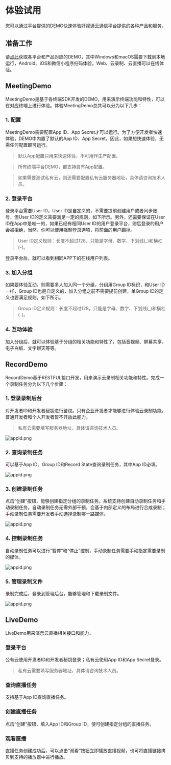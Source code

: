 # 体验试用

您可以通过平台提供的DEMO快速体验好视通云通信平台提供的各种产品和服务。

## 准备工作

请[点此](demo)获取各平台和产品对应的DEMO，其中Windows和macOS需要下载到本地运行，Android、iOS和微信小程序扫码体验，Web、云录制、云直播可以在线体验。

## MeetingDemo

MeetingDemo是基于各终端SDK开发的DEMO，用来演示终端功能和特性，可以在对应终端上进行体验。体验MeetingDemo总共可以分为以下几步：

### 1. 配置

MeetingDemo需要配置App ID、App Secret才可以运行。为了方便开发者快速体验，DEMO中内置了默认的App ID、App Secret，因此，如果想快速体验，无需任何配置即可运行。

> 默认App配置只用来快速体验，不可用作生产配置。

> 所有终端平台DEMO，都支持自有App配置。

> 如果需要测试私有云，则还需要配置私有云服务器地址，具体请咨询技术人员。

### 2. 登录平台

登录平台需要User ID，User ID是自定义的，不需要提前创建用户或者同步账号，但User ID的定义需要满足一定的规则，如下所示。另外，还需要保证在User ID在App中是唯一的，如果已经有相同User ID的用户登录平台，则后登录的用户会被拒绝，当然，你可以使用强制登录选项，将前面的用户踢掉。

> User ID定义规则：长度不超过128，只能是字母、数字、下划线(_)和横杠(-)。

登录平台后，就可以看到相同APP下的在线用户列表。

### 3. 加入分组

如果要体验互动，则需要多人加入同一个分组，分组用Group ID标识，和User ID一样，Group ID也是自定义的，加入分组之前不需要提前创建，单Group ID的定义也要满足规则，如下所示。

> Group ID定义规则：长度不超过128，只能是字母、数字、下划线(_)和横杠(-)。

### 4. 互动体验

加入分组后，就可以体验基于分组的相关功能和特性了，包括音视频、屏幕共享、电子白板、文字聊天等等。


## RecordDemo

RecordDemo基于RESTFUL接口开发，用来演示云录制相关功能和特性。完成一个录制任务分为以下几个步骤：

### 1. 登录录制后台

对开发者ID和开发者秘钥进行鉴权。只有企业开发者才能够进行体验云录制功能，普通开发者和个人开发者暂不开放此能力。

> 私有云需要填写服务器地址，具体请咨询技术人员。

<img alt="appid.png" src="http://fs.hst.com/download/paas/images/demo/record-demo-1.png" align="center" />

### 2. 查询录制任务

可以基于App ID、Group ID和Record State查询录制任务，其中App ID必填。

<img alt="appid.png" src="http://fs.hst.com/download/paas/images/demo/record-demo-2.png" align="center" />

### 3. 创建录制任务

点击“创建”按钮，能够创建指定分组的录制任务。系统支持创建自动录制任务和手动录制任务，自动录制任务无需外部干预，会基于内部定义的布局进行合成录制；手动录制任务需要开发者手动选择录制哪一路媒体。

<img alt="appid.png" src="http://fs.hst.com/download/paas/images/demo/record-demo-3.png" align="center" />

### 4. 控制录制任务

自动录制任务可以进行“暂停”和“停止”控制，手动录制任务需要手动指定需要录制的媒体。

<img alt="appid.png" src="http://fs.hst.com/download/paas/images/demo/record-demo-4.png" align="center" />

### 5. 管理录制文件

录制完成后，登录到管理后台，能够管理和下载录制文件。

<img alt="appid.png" src="http://fs.hst.com/download/paas/images/demo/record-demo-5.png" align="center" />

## LiveDemo

LiveDemo用来演示云直播相关接口和能力。

### 登录平台

公有云使用开发者ID和开发者秘钥登录；私有云使用App ID和App Secret登录。

> 私有云需要填写服务器地址，具体请咨询技术人员。

### 查询直播任务
支持基于App ID查询直播任务。

### 创建直播任务
点击“创建”按钮，填入App ID和Group ID，便可创建指定分组的直播任务。

### 观看直播
直播任务创建成功后，可以点击“观看”按钮立即播放直播视频，也可将直播链接拷贝到支持的播放器中进行播放。